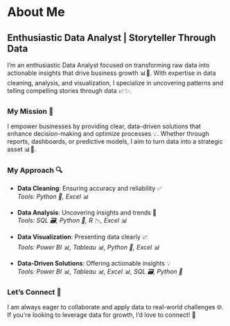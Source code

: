 # About Me

## Enthusiastic Data Analyst | Storyteller Through Data

I’m an enthusiastic Data Analyst focused on transforming raw data into actionable insights that drive business growth 📊🚀. With expertise in data cleaning, analysis, and visualization, I specialize in uncovering patterns and telling compelling stories through data 📈✨.

### My Mission 🎯

I empower businesses by providing clear, data-driven solutions that enhance decision-making and optimize processes 💡. Whether through reports, dashboards, or predictive models, I aim to turn data into a strategic asset 📊🔑.

### My Approach 🔍

- **Data Cleaning**: Ensuring accuracy and reliability ✅  
   *Tools: Python 🐍, Excel 📊*

- **Data Analysis**: Uncovering insights and trends 🔎  
   *Tools: SQL 🗃️, Python 🐍, R 📉, Excel 📊*

- **Data Visualization**: Presenting data clearly 📈  
   *Tools: Power BI 📊, Tableau 📊, Python 🐍, Excel 📊*

- **Data-Driven Solutions**: Offering actionable insights 💡  
   *Tools: Power BI 📊, Tableau 📊, Excel 📊, SQL 🗃️, Python 🐍*

### Let’s Connect 🤝

I am always eager to collaborate and apply data to real-world challenges 🌐. If you're looking to leverage data for growth, I’d love to connect! 💬
